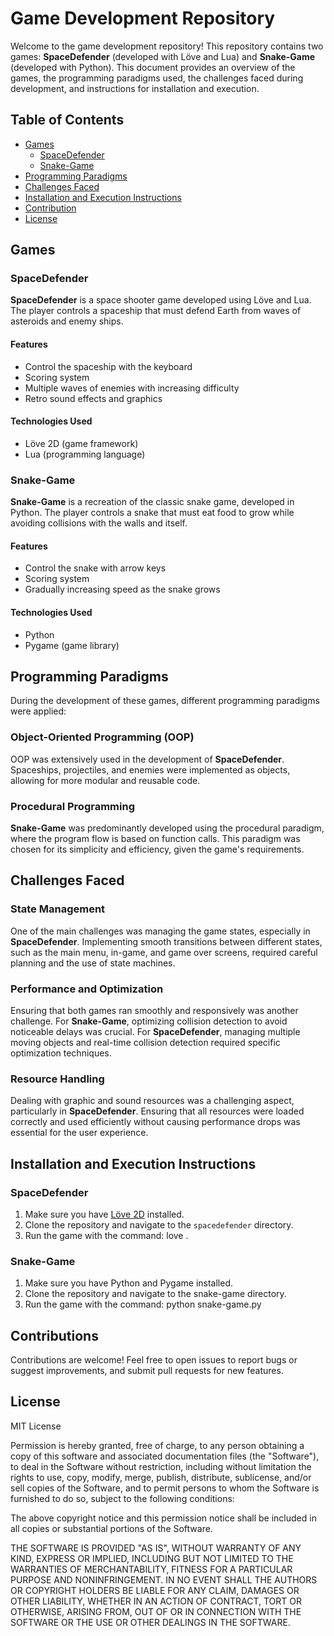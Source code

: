 # Game Development Repository

Welcome to the game development repository! This repository contains two games: **SpaceDefender** (developed with Löve and Lua) and **Snake-Game** (developed with Python). This document provides an overview of the games, the programming paradigms used, the challenges faced during development, and instructions for installation and execution.

## Table of Contents

- [Games](#games)
  - [SpaceDefender](#spacedefender)
  - [Snake-Game](#snake-game)
- [Programming Paradigms](#programming-paradigms)
- [Challenges Faced](#challenges-faced)
- [Installation and Execution Instructions](#installation-and-execution-instructions)
- [Contribution](#contribution)
- [License](#license)

## Games

### SpaceDefender

**SpaceDefender** is a space shooter game developed using Löve and Lua. The player controls a spaceship that must defend Earth from waves of asteroids and enemy ships.

#### Features

- Control the spaceship with the keyboard
- Scoring system
- Multiple waves of enemies with increasing difficulty
- Retro sound effects and graphics

#### Technologies Used

- Löve 2D (game framework)
- Lua (programming language)

### Snake-Game

**Snake-Game** is a recreation of the classic snake game, developed in Python. The player controls a snake that must eat food to grow while avoiding collisions with the walls and itself.

#### Features

- Control the snake with arrow keys
- Scoring system
- Gradually increasing speed as the snake grows

#### Technologies Used

- Python
- Pygame (game library)

## Programming Paradigms

During the development of these games, different programming paradigms were applied:

### Object-Oriented Programming (OOP)

OOP was extensively used in the development of **SpaceDefender**. Spaceships, projectiles, and enemies were implemented as objects, allowing for more modular and reusable code.

### Procedural Programming

**Snake-Game** was predominantly developed using the procedural paradigm, where the program flow is based on function calls. This paradigm was chosen for its simplicity and efficiency, given the game's requirements.

## Challenges Faced

### State Management

One of the main challenges was managing the game states, especially in **SpaceDefender**. Implementing smooth transitions between different states, such as the main menu, in-game, and game over screens, required careful planning and the use of state machines.

### Performance and Optimization

Ensuring that both games ran smoothly and responsively was another challenge. For **Snake-Game**, optimizing collision detection to avoid noticeable delays was crucial. For **SpaceDefender**, managing multiple moving objects and real-time collision detection required specific optimization techniques.

### Resource Handling

Dealing with graphic and sound resources was a challenging aspect, particularly in **SpaceDefender**. Ensuring that all resources were loaded correctly and used efficiently without causing performance drops was essential for the user experience.

## Installation and Execution Instructions

### SpaceDefender

1. Make sure you have [Löve 2D](https://love2d.org/) installed.
2. Clone the repository and navigate to the `spacedefender` directory.
3. Run the game with the command:
   love .

### Snake-Game

1. Make sure you have Python and Pygame installed.
2. Clone the repository and navigate to the snake-game directory.
3. Run the game with the command:
   python snake-game.py


## Contributions

Contributions are welcome! Feel free to open issues to report bugs or suggest improvements, and submit pull requests for new features.

## License

MIT License

Permission is hereby granted, free of charge, to any person obtaining a copy
of this software and associated documentation files (the "Software"), to deal
in the Software without restriction, including without limitation the rights
to use, copy, modify, merge, publish, distribute, sublicense, and/or sell
copies of the Software, and to permit persons to whom the Software is
furnished to do so, subject to the following conditions:

The above copyright notice and this permission notice shall be included in all
copies or substantial portions of the Software.

THE SOFTWARE IS PROVIDED "AS IS", WITHOUT WARRANTY OF ANY KIND, EXPRESS OR
IMPLIED, INCLUDING BUT NOT LIMITED TO THE WARRANTIES OF MERCHANTABILITY,
FITNESS FOR A PARTICULAR PURPOSE AND NONINFRINGEMENT. IN NO EVENT SHALL THE
AUTHORS OR COPYRIGHT HOLDERS BE LIABLE FOR ANY CLAIM, DAMAGES OR OTHER
LIABILITY, WHETHER IN AN ACTION OF CONTRACT, TORT OR OTHERWISE, ARISING FROM,
OUT OF OR IN CONNECTION WITH THE SOFTWARE OR THE USE OR OTHER DEALINGS IN THE
SOFTWARE.




